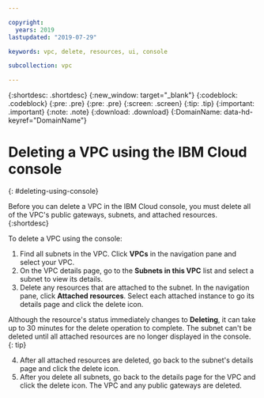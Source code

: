 ```yaml
---

copyright:
  years: 2019
lastupdated: "2019-07-29"

keywords: vpc, delete, resources, ui, console

subcollection: vpc

---
```


{:shortdesc: .shortdesc}
{:new_window: target="_blank"}
{:codeblock: .codeblock}
{:pre: .pre}
{:pre: .pre}
{:screen: .screen}
{:tip: .tip}
{:important: .important}
{:note: .note}
{:download: .download}
{:DomainName: data-hd-keyref="DomainName"}

# Deleting a VPC using the IBM Cloud console
{: #deleting-using-console}

Before you can delete a VPC in the IBM Cloud console, you must delete all of the VPC's public gateways, subnets, and attached resources.
{:shortdesc}

To delete a VPC using the console:

1. Find all subnets in the VPC.  Click **VPCs** in the navigation pane and select your VPC. 
2. On the VPC details page, go to the **Subnets in this VPC** list and select a subnet to view its details.
3. Delete any resources that are attached to the subnet. In the navigation pane, click **Attached resources**. Select each attached instance to go its details page and click the delete icon. 

  Although the resource's status immediately changes to **Deleting**, it can take up to 30 minutes for the delete operation to complete. The subnet can't be deleted until all attached resources are no longer displayed in the console.
  {: tip}

4. After all attached resources are deleted, go back to the subnet's details page and click the delete icon.
5. After you delete all subnets, go back to the details page for the VPC and click the delete icon. The VPC and any public gateways are deleted.
